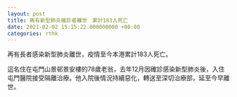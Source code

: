 ```yaml
---
layout: post
title: 再有新型肺炎確診者離世　累計183人死亡
date: 2021-02-02 15:15:22.000000000 +08:00
categories: rthk
---
```


再有長者感染新型肺炎離世，疫情至今本港累計183人死亡。

這名住在屯門山景邨景安樓的78歲老翁，去年12月因確診感染新型肺炎後，入住屯門醫院接受隔離治療。他入院後情況持續惡化，轉送至深切治療部，延至今早離世。

